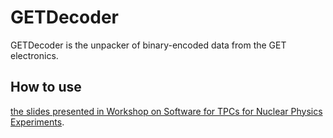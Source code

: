 # GETDecoder
GETDecoder is the unpacker of binary-encoded data from the GET electronics.

## How to use
[the slides presented in Workshop on Software for TPCs for Nuclear Physics Experiments](https://nuclear.korea.ac.kr/~geniejhang/GETDecoder.pdf).
